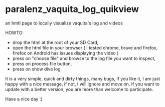# paralenz_vaquita_log_quikview
an hmtl page to locally  visualize vaquita's log and videos

HOWTO:
- drop the html at the root of your SD Card,
- open the html file in your browser ( I tested chrome, brave and firefox, firefox on Android has issues displaying the video )
- press on "choose file" and browse to the log file you want to inspect,
- press on process file button,
- press on show dive log.

It is a very simple, quick and dirty things, many bugs, if you like it, I am just happy with a nice message,
if not, I will ignore and move on.
If you want to update with a better version, you are more than welcome to participate.

Have a nice day :)
